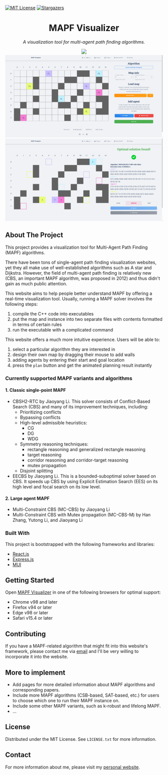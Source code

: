 [![MIT License][license-shield]][license-url]
[![Stargazers][stars-shield]][stars-url]

<!-- PROJECT LOGO -->
<div align="center">
  <h1 align="center"><a href="http://mapf-visualizer.com" style="text-decoration: none;">MAPF Visualizer</a></h1>
  <p align="center"><i>A visualization tool for multi-agent path finding algorithms.</i></p>
  <img src='./src/assets/images/landingpage.png' />
  <img src='./src/assets/images/map.png' />
  <img src='./src/assets/images/map2.png' />
</div>

## About The Project

This project provides a visualization tool for Multi-Agent Path Finding (MAPF) algorithms.

There have been tons of single-agent path finding visualization websites, yet they all make use of well-established algorithms such as A star and Dijkstra. However, the field of multi-agent path finding is relatively new (CBS, an important MAPF algorithm, was proposed in 2012) and thus didn't gain as much public attention.

This website aims to help people better understand MAPF by offering a real-time visualization tool. Usually, running a MAPF solver involves the following steps:

1. compile the C++ code into executables
2. put the map and instance into two separate files with contents formatted in terms of certain rules
3. run the executable with a complicated command

This website offers a much more intuitive experience. Users will be able to:

1. select a particular algorithm they are interested in
2. design their own map by dragging their mouse to add walls
3. adding agents by entering their start and goal location
4. press the `plan` button and get the animated planning result instantly

### Currently supported MAPF variants and algorithms

#### 1. Classic single-point MAPF

- CBSH2-RTC by Jiaoyang Li.
  This solver consists of Conflict-Based Search (CBS) and many of its improvement techniques, including:
  - Prioritizing conflicts
  - Bypassing conflicts
  - High-level admissible heuristics:
    - CG
    - DG
    - WDG
  - Symmetry reasoning techniques:
    - rectangle reasoning and generalized rectangle reasoning
    - target reasoning
    - corridor reasoning and corridor-target reasoning
    - mutex propagation
  - Disjoint splitting
- EECBS by Jiaoyang Li.
  This is a bounded-suboptimal solver based on CBS. It speeds up CBS by using Explicit Estimation Search (EES) on its high level and focal search on its low level.

#### 2. Large agent MAPF

- Multi-Constraint CBS (MC-CBS) by Jiaoyang Li
- Multi-Constraint CBS with Mutex propagation (MC-CBS-M) by Han Zhang, Yutong Li, and Jiaoyang Li

### Built With

This project is bootstrapped with the following frameworks and libraries:

- [React.js](https://reactjs.org/)
- [Express.js](https://expressjs.com)
- [MUI](https://mui.com)

<!-- GETTING STARTED -->

## Getting Started

Open [MAPF Visualizer](http://mapf-visualizer.com) in one of the following browsers for optimal support:

- Chrome v98 and later
- Firefox v94 or later
- Edge v98 or later
- Safari v15.4 or later

## Contributing

If you have a MAPF-related algorithm that might fit into this website's framework, please contact me via [email](mailto:yli81711@usc.edu) and I'll be very willing to incorporate it into the website.

## More to implement

- Add pages for more detailed information about MAPF algorithms and corresponding papers.
- Include more MAPF algorithms (CSB-based, SAT-based, etc.) for users to choose which one to run their MAPF instance on.
- Include some other MAPF variants, such as k-robust and lifelong MAPF.
- ...

## License

Distributed under the MIT License. See `LICENSE.txt` for more information.

## Contact

For more information about me, please visit my [personal website](https://yutongli.me).

[license-shield]: https://img.shields.io/github/license/stevenlyt/mapf-visualizer?label=license&style=for-the-badge
[license-url]: https://github.com/stevenlyt/mapf-visualizer/blob/master/LICENSE.txt
[stars-shield]: https://img.shields.io/github/stars/Stevenlyt/mapf-visualizer?style=for-the-badge
[stars-url]: https://github.com/Stevenlyt/mapf-visualizer/stargazers
